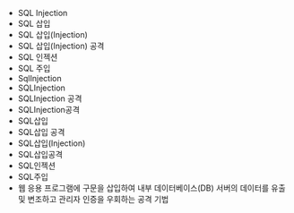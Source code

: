 ﻿- SQL Injection
- SQL 삽입
- SQL 삽입(Injection)
- SQL 삽입(Injection) 공격
- SQL 인젝션
- SQL 주입
- SqlInjection
- SQLInjection
- SQLInjection 공격
- SQLInjection공격
- SQL삽입
- SQL삽입 공격
- SQL삽입(Injection)
- SQL삽입공격
- SQL인젝션
- SQL주입
- 웹 응용 프로그램에 구문을 삽입하여 내부 데이터베이스(DB) 서버의 데이터를 유출 및 변조하고 관리자 인증을 우회하는 공격 기법

